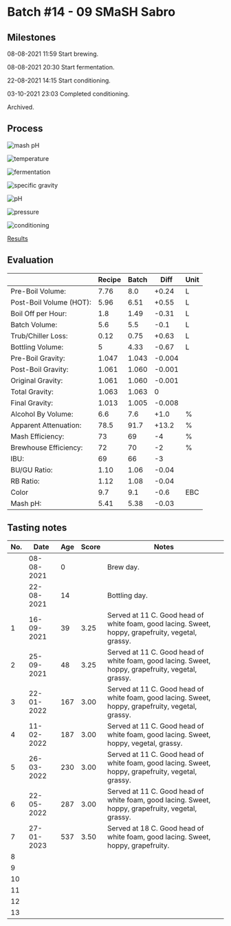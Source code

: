 # Batch #14 - 09 SMaSH Sabro

## Milestones

08-08-2021 11:59 Start brewing.

08-08-2021 20:30 Start fermentation.

22-08-2021 14:15 Start conditioning.

03-10-2021 23:03 Completed conditioning.

Archived.

## Process

![mash pH](mash_ph.png)

![temperature](temperature.png)

![fermentation](fermentation.png)

![specific gravity](gravity.png)

![pH](ph.png)

![pressure](pressure.png)

![conditioning](conditioning.png)

[Results](./Batch_14_09_SMaSH_Sabro_results.pdf)

## Evaluation

|                         | Recipe | Batch | Diff   | Unit |
|-------------------------|--------|-------|--------|------|
| Pre-Boil Volume:        | 7.76   | 8.0   | +0.24  | L    |
| Post-Boil Volume (HOT): | 5.96   | 6.51  | +0.55  | L    |
| Boil Off per Hour:      | 1.8    | 1.49  | -0.31  | L    |
| Batch Volume:           | 5.6    | 5.5   | -0.1   | L    |
| Trub/Chiller Loss:      | 0.12   | 0.75  | +0.63  | L    |
| Bottling Volume:        | 5      | 4.33  | -0.67  | L    |
| Pre-Boil Gravity:       | 1.047  | 1.043 | -0.004 |      |
| Post-Boil Gravity:      | 1.061  | 1.060 | -0.001 |      |
| Original Gravity:       | 1.061  | 1.060 | -0.001 |      |
| Total Gravity:          | 1.063  | 1.063 |  0     |      |
| Final Gravity:          | 1.013  | 1.005 | -0.008 |      |
| Alcohol By Volume:      | 6.6    | 7.6   | +1.0   | %    |
| Apparent Attenuation:   | 78.5   | 91.7  | +13.2  | %    |
| Mash Efficiency:        | 73     | 69    | -4     | %    |
| Brewhouse Efficiency:   | 72     | 70    | -2     | %    |
| IBU:                    | 69     | 66    | -3     |      |
| BU/GU Ratio:            | 1.10   | 1.06  | -0.04  |      |
| RB Ratio:               | 1.12   | 1.08  | -0.04  |      |
| Color                   | 9.7    | 9.1   | -0.6   | EBC  |
| Mash pH:                | 5.41   | 5.38  | -0.03  |      |

## Tasting notes

| No. | Date       | Age | Score | Notes |
|-----|------------|-----|-------|-------|
|     | 08-08-2021 |   0 |       | Brew day. |
|     | 22-08-2021 |  14 |       | Bottling day. |
|   1 | 16-09-2021 |  39 |  3.25 | Served at 11 C. Good head of white foam, good lacing. Sweet, hoppy, grapefruity, vegetal, grassy. |
|   2 | 25-09-2021 |  48 |  3.25 | Served at 11 C. Good head of white foam, good lacing. Sweet, hoppy, grapefruity, vegetal, grassy. |
|   3 | 22-01-2022 | 167 |  3.00 | Served at 11 C. Good head of white foam, good lacing. Sweet, hoppy, grapefruity, vegetal, grassy. |
|   4 | 11-02-2022 | 187 |  3.00 | Served at 11 C. Good head of white foam, good lacing. Sweet, hoppy, vegetal, grassy. |
|   5 | 26-03-2022 | 230 |  3.00 | Served at 11 C. Good head of white foam, good lacing. Sweet, hoppy, grapefruity, vegetal, grassy. |
|   6 | 22-05-2022 | 287 |  3.00 | Served at 11 C. Good head of white foam, good lacing. Sweet, hoppy, grapefruity, vegetal, grassy. |
|   7 | 27-01-2023 | 537 |  3.50 | Served at 18 C. Good head of white foam, good lacing. Sweet, hoppy, grapefruity. |
|   8 |            |     |       |  |
|   9 |            |     |       |  |
|  10 |            |     |       |  |
|  11 |            |     |       |  |
|  12 |            |     |       |  |
|  13 |            |     |       |  |

